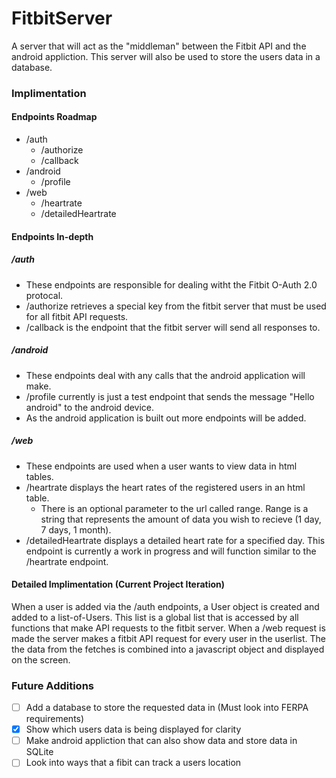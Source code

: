 # FitbitServer
 A server that will act as the "middleman" between the Fitbit API and the android appliction. This server will also be used to store the users data in a database.
 
 
 ### Implimentation
 #### Endpoints Roadmap
 - /auth
   - /authorize
   - /callback 
 - /android
   - /profile
 - /web
   - /heartrate
   - /detailedHeartrate
 
 #### Endpoints In-depth
 ##### /auth
 - These endpoints are responsible for dealing witht the Fitbit O-Auth 2.0 protocal.
 - /authorize retrieves a special key from the fitbit server that must be used for all fitbit API requests.
 - /callback is the endpoint that the fitbit server will send all responses to.
 
 ##### /android
 - These endpoints deal with any calls that the android application will make.
 - /profile currently is just a test endpoint that sends the message "Hello android" to the android device.
 - As the android application is built out more endpoints will be added.
 
 ##### /web
 - These endpoints are used when a user wants to view data in html tables.
 - /heartrate displays the heart rates of the registered users in an html table.
   - There is an optional parameter to the url called range. Range is a string that represents the amount of data you wish to recieve (1 day, 7 days, 1 month).
- /detailedHeartrate displays a detailed heart rate for a specified day. This endpoint is currently a work in progress and will function similar to the /heartrate endpoint.



#### Detailed Implimentation (Current Project Iteration)
When a user is added via the /auth endpoints, a User object is created and added to a list-of-Users. This list is a global list that is accessed by all functions that make API requests to the fitbit server. When a /web request is made the server makes a fitbit API request for every user in the userlist. The the data from the fetches is combined into a javascript object and displayed on the screen.


### Future Additions
- [ ] Add a database to store the requested data in (Must look into FERPA requirements)
- [X] Show which users data is being displayed for clarity
- [ ] Make android appliction that can also show data and store data in SQLite
- [ ] Look into ways that a fibit can track a users location
